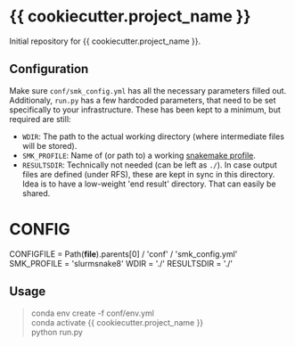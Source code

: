 # {{ cookiecutter.project_name }}

Initial repository for {{ cookiecutter.project_name }}.

## Configuration

Make sure `conf/smk_config.yml` has all the necessary parameters filled out.
Additionaly, `run.py` has a few hardcoded parameters, that need to be set specifically to your infrastructure.
These has been kept to a minimum, but required are still:

 - `WDIR`: The path to the actual working directory (where intermediate files will be stored).  
 - `SMK_PROFILE`: Name of (or path to) a working [snakemake profile](https://snakemake.readthedocs.io/en/stable/executing/cli.html#profiles).  
 - `RESULTSDIR`: Technically not needed (can be left as `./`). In case output files are defined (under RFS), these are kept in sync in this directory. Idea is to have a low-weight 'end result' directory. That can easily be shared.  


# CONFIG
CONFIGFILE = Path(__file__).parents[0] / 'conf' / 'smk_config.yml'
SMK_PROFILE = 'slurmsnake8'
WDIR = './'
RESULTSDIR = './'

## Usage

 > conda env create -f conf/env.yml  
 > conda activate {{ cookiecutter.project_name }}  
 > python run.py

